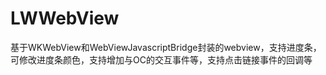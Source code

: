 # LWWebView
基于WKWebView和WebViewJavascriptBridge封装的webview，支持进度条，可修改进度条颜色，支持增加与OC的交互事件等，支持点击链接事件的回调等

